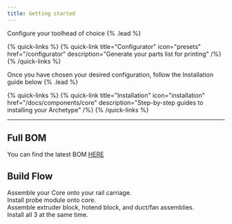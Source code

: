 ```yaml
---
title: Getting started
---
```


Configure your toolhead of choice {% .lead %}

{% quick-links %}
  {% quick-link title="Configurator" icon="presets" href="/configurator" description="Generate your parts list for printing" /%}  
{% /quick-links %}

Once you have chosen your desired configuration, follow the Installation guide below {% .lead %}

{% quick-links %}
  {% quick-link title="Installation" icon="installation" href="/docs/components/core" description="Step-by-step guides to installing your Archetype" /%}
{% /quick-links %}

---

## Full BOM

You can find the latest BOM [HERE](https://docs.google.com/spreadsheets/d/18x7pNYz53fPJomdPaFnqmAoJtb4nF-udBhEBqGI2xig/edit?usp=sharing)

## Build Flow

Assemble your Core onto your rail carriage.  
Install probe module onto core.  
Assemble extruder block, hotend block, and duct/fan assemblies.  
Install all 3 at the same time.  

